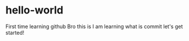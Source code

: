 # hello-world
First time learning github
Bro this is I am learning what is commit let's get started!
